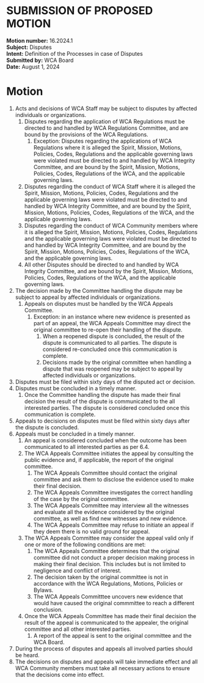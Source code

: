 # SUBMISSION OF PROPOSED MOTION

**Motion number:** 16.2024.1  
**Subject:** Disputes  
**Intent:** Definition of the Processes in case of Disputes  
**Submitted by:** WCA Board  
**Date:** August 1, 2024  

# Motion

1. Acts and decisions of WCA Staff may be subject to disputes by affected individuals or organizations.
   1. Disputes regarding the application of WCA Regulations must be directed to and handled by WCA Regulations Committee, and are bound by the provisions of the WCA Regulations.
      1. Exception: Disputes regarding the applications of WCA Regulations where it is alleged the Spirit, Mission, Motions, Policies, Codes, Regulations and the applicable governing laws were violated must be directed to and handled by WCA Integrity Committee, and are bound by the Spirit, Mission, Motions, Policies, Codes, Regulations of the WCA, and the applicable governing laws.
   2. Disputes regarding the conduct of WCA Staff where it is alleged the Spirit, Mission, Motions, Policies, Codes, Regulations and the applicable governing laws were violated must be directed to and handled by WCA Integrity Committee, and are bound by the Spirit, Mission, Motions, Policies, Codes, Regulations of the WCA, and the applicable governing laws.
   3. Disputes regarding the conduct of WCA Community members where it is alleged the Spirit, Mission, Motions, Policies, Codes, Regulations and the applicable governing laws were violated must be directed to and handled by WCA Integrity Committee, and are bound by the Spirit, Mission, Motions, Policies, Codes, Regulations of the WCA, and the applicable governing laws. 
   4. All other Disputes should be directed to and handled by WCA Integrity Committee, and are bound by the Spirit, Mission, Motions, Policies, Codes, Regulations of the WCA, and the applicable governing laws.
2. The decision made by the Committee handling the dispute may be subject to appeal by affected individuals or organizations.
   1. Appeals on disputes must be handled by the WCA Appeals Committee.
      1. Exception: in an instance where new evidence is presented as part of an appeal, the WCA Appeals Committee may direct the original committee to re-open their handling of the dispute.
         1. When a reopened dispute is concluded, the result of the dispute is communicated to all parties. The dispute is considered re-concluded once this communication is complete.
         2. Decisions made by the original committee when handling a dispute that was reopened may be subject to appeal by affected individuals or organizations.
3. Disputes must be filed within sixty days of the disputed act or decision.
4. Disputes must be concluded in a timely manner.
   1. Once the Committee handling the dispute has made their final decision the result of the dispute is communicated to the all interested parties. The dispute is considered concluded once this communication is complete.
5. Appeals to decisions on disputes must be filed within sixty days after the dispute is concluded.
6. Appeals must be concluded in a timely manner.
   1. An appeal is considered concluded when the outcome has been communicated to all interested parties as per 6.4.
   2. The WCA Appeals Committee initiates the appeal by consulting the public evidence and, if applicable, the report of the original committee.
      1. The WCA Appeals Committee should contact the original committee and ask them to disclose the evidence used to make their final decision.
      2. The WCA Appeals Committee investigates the correct handling of the case by the original committee.
      3. The WCA Appeals Committee may interview all the witnesses and evaluate all the evidence considered by the original committee, as well as find new witnesses and new evidence.
      4. The WCA Appeals Committee may refuse to initiate an appeal if they deem there is no valid ground for appeal.
   3. The WCA Appeals Committee may consider the appeal valid only if one or more of the following conditions are met:
      1. The WCA Appeals Committee determines that the original committee did not conduct a proper decision making process in making their final decision. This includes but is not limited to negligence and conflict of interest.
      2. The decision taken by the original committee is not in accordance with the WCA Regulations, Motions, Policies or Bylaws.
      3. The WCA Appeals Committtee uncovers new evidence that would have caused the original commmittee to reach a different conclusion.
   4. Once the WCA Appeals Committee has made their final decision the result of the appeal is communicated to the appealer, the original committee and all other interested parties.
      1. A report of the appeal is sent to the original committee and the WCA Board. 
7. During the process of disputes and appeals all involved parties should be heard.
8. The decisions on disputes and appeals will take immediate effect and all WCA Community members must take all necessary actions to ensure that the decisions come into effect.
